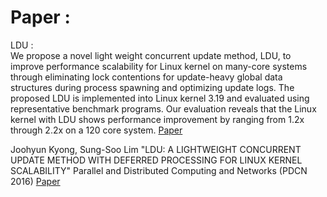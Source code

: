 # Paper : 

LDU :  
We propose a novel light weight concurrent update method, LDU, 
to improve performance scalability for Linux kernel on many-core systems
through eliminating lock contentions for update-heavy global data structures
during process spawning and optimizing update logs. 
The proposed LDU is implemented into Linux kernel 3.19 and evaluated 
using representative benchmark programs. 
Our evaluation reveals that the Linux kernel with LDU shows performance
improvement by ranging from 1.2x through 2.2x on a 120 core system.
[Paper](scalability.pdf)


Joohyun Kyong, Sung-Soo Lim
"LDU: A LIGHTWEIGHT CONCURRENT UPDATE METHOD WITH DEFERRED PROCESSING FOR LINUX KERNEL SCALABILITY"
Parallel and Distributed Computing and Networks (PDCN 2016) [Paper](scalability.pdf)

